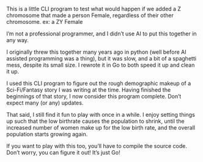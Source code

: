 This is a little CLI program to test what would happen if we added a Z chromosome that made a person Female, regardless of their other chromosome. ex: a ZY Female

I’m not a professional programmer, and I didn’t use AI to put this together in any way.

I originally threw this together many years ago in python (well before AI assisted programming was a thing), but it was slow, and a bit of a spaghetti mess, despite its small size.  I rewrote it in Go to both speed it up and clean it up.

I used this CLI program to figure out the rough demographic makeup of a Sci-Fi/Fantasy story I was writing at the time.  Having finished the beginnings of that story, I now consider this program complete.  Don’t expect many (or any) updates.

That said, I still find it fun to play with once in a while.  I enjoy setting things up such that the low birthrate causes the population to shrink, until the increased number of women make up for the low birth rate, and the overall population starts growing again.

If you want to play with this too, you’ll have to compile the source code.  Don’t worry, you can figure it out!  It’s just Go!
